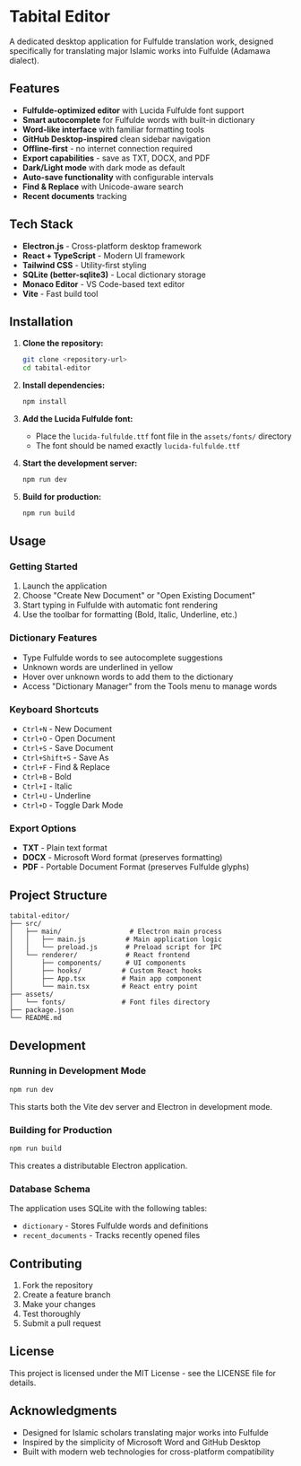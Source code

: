 # Tabital Editor

A dedicated desktop application for Fulfulde translation work, designed specifically for translating major Islamic works into Fulfulde (Adamawa dialect).

## Features

- **Fulfulde-optimized editor** with Lucida Fulfulde font support
- **Smart autocomplete** for Fulfulde words with built-in dictionary
- **Word-like interface** with familiar formatting tools
- **GitHub Desktop-inspired** clean sidebar navigation
- **Offline-first** - no internet connection required
- **Export capabilities** - save as TXT, DOCX, and PDF
- **Dark/Light mode** with dark mode as default
- **Auto-save functionality** with configurable intervals
- **Find & Replace** with Unicode-aware search
- **Recent documents** tracking

## Tech Stack

- **Electron.js** - Cross-platform desktop framework
- **React + TypeScript** - Modern UI framework
- **Tailwind CSS** - Utility-first styling
- **SQLite (better-sqlite3)** - Local dictionary storage
- **Monaco Editor** - VS Code-based text editor
- **Vite** - Fast build tool

## Installation

1. **Clone the repository:**
   ```bash
   git clone <repository-url>
   cd tabital-editor
   ```

2. **Install dependencies:**
   ```bash
   npm install
   ```

3. **Add the Lucida Fulfulde font:**
   - Place the `lucida-fulfulde.ttf` font file in the `assets/fonts/` directory
   - The font should be named exactly `lucida-fulfulde.ttf`

4. **Start the development server:**
   ```bash
   npm run dev
   ```

5. **Build for production:**
   ```bash
   npm run build
   ```

## Usage

### Getting Started
1. Launch the application
2. Choose "Create New Document" or "Open Existing Document"
3. Start typing in Fulfulde with automatic font rendering
4. Use the toolbar for formatting (Bold, Italic, Underline, etc.)

### Dictionary Features
- Type Fulfulde words to see autocomplete suggestions
- Unknown words are underlined in yellow
- Hover over unknown words to add them to the dictionary
- Access "Dictionary Manager" from the Tools menu to manage words

### Keyboard Shortcuts
- `Ctrl+N` - New Document
- `Ctrl+O` - Open Document
- `Ctrl+S` - Save Document
- `Ctrl+Shift+S` - Save As
- `Ctrl+F` - Find & Replace
- `Ctrl+B` - Bold
- `Ctrl+I` - Italic
- `Ctrl+U` - Underline
- `Ctrl+D` - Toggle Dark Mode

### Export Options
- **TXT** - Plain text format
- **DOCX** - Microsoft Word format (preserves formatting)
- **PDF** - Portable Document Format (preserves Fulfulde glyphs)

## Project Structure

```
tabital-editor/
├── src/
│   ├── main/                 # Electron main process
│   │   ├── main.js          # Main application logic
│   │   └── preload.js       # Preload script for IPC
│   └── renderer/            # React frontend
│       ├── components/      # UI components
│       ├── hooks/          # Custom React hooks
│       ├── App.tsx         # Main app component
│       └── main.tsx        # React entry point
├── assets/
│   └── fonts/              # Font files directory
├── package.json
└── README.md
```

## Development

### Running in Development Mode
```bash
npm run dev
```
This starts both the Vite dev server and Electron in development mode.

### Building for Production
```bash
npm run build
```
This creates a distributable Electron application.

### Database Schema
The application uses SQLite with the following tables:
- `dictionary` - Stores Fulfulde words and definitions
- `recent_documents` - Tracks recently opened files

## Contributing

1. Fork the repository
2. Create a feature branch
3. Make your changes
4. Test thoroughly
5. Submit a pull request

## License

This project is licensed under the MIT License - see the LICENSE file for details.

## Acknowledgments

- Designed for Islamic scholars translating major works into Fulfulde
- Inspired by the simplicity of Microsoft Word and GitHub Desktop
- Built with modern web technologies for cross-platform compatibility